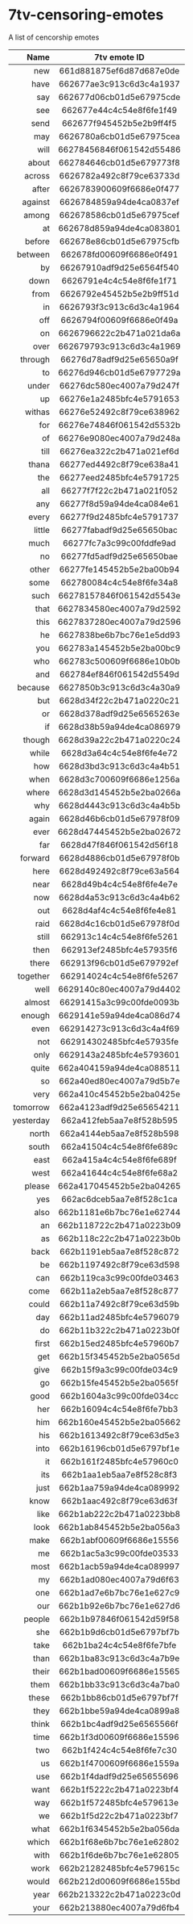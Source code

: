# 7tv-censoring-emotes

A list of cencorship emotes

|      Name |       7tv emote ID       |
| --------: | :----------------------: |
|       new | 661d881875ef6d87d687e0de |
|      have | 662677ae3c913c6d3c4a1937 |
|       say | 662677d06cb01d5e67975cde |
|       see | 662677e44c4c54e8f6fe1f49 |
|      send | 662677f945452b5e2b9ff4f5 |
|       may | 6626780a6cb01d5e67975cea |
|      will | 66278456846f061542d55486 |
|     about | 662784646cb01d5e679773f8 |
|    across | 6626782a492c8f79ce63733d |
|     after | 6626783900609f6686e0f477 |
|   against | 6626784859a94de4ca0837ef |
|     among | 662678586cb01d5e67975cef |
|        at | 662678d859a94de4ca083801 |
|    before | 662678e86cb01d5e67975cfb |
|   between | 662678fd00609f6686e0f491 |
|        by | 66267910adf9d25e6564f540 |
|      down | 6626791e4c4c54e8f6fe1f71 |
|      from | 6626792e45452b5e2b9ff51d |
|        in | 6626793f3c913c6d3c4a1964 |
|       off | 6626794f00609f6686e0f49a |
|        on | 6626796622c2b471a021da6a |
|      over | 662679793c913c6d3c4a1969 |
|   through | 66276d78adf9d25e65650a9f |
|        to | 66276d946cb01d5e6797729a |
|     under | 66276dc580ec4007a79d247f |
|        up | 66276e1a2485bfc4e5791653 |
|    withas | 66276e52492c8f79ce638962 |
|       for | 66276e74846f061542d5532b |
|        of | 66276e9080ec4007a79d248a |
|      till | 66276ea322c2b471a021ef6d |
|     thana | 66277ed4492c8f79ce638a41 |
|       the | 66277eed2485bfc4e5791725 |
|       all | 66277f7f22c2b471a021f052 |
|       any | 66277f8d59a94de4ca084e61 |
|     every | 66277f9d2485bfc4e5791737 |
|    little | 66277fabadf9d25e65650bac |
|      much | 66277fc7a3c99c00fddfe9ad |
|        no | 66277fd5adf9d25e65650bae |
|     other | 66277fe145452b5e2ba00b94 |
|      some | 662780084c4c54e8f6fe34a8 |
|      such | 66278157846f061542d5543e |
|      that | 6627834580ec4007a79d2592 |
|      this | 6627837280ec4007a79d2596 |
|        he | 6627838be6b7bc76e1e5dd93 |
|       you | 662783a145452b5e2ba00bc9 |
|       who | 662783c500609f6686e10b0b |
|       and | 662784ef846f061542d5549d |
|   because | 6627850b3c913c6d3c4a30a9 |
|       but | 6628d34f22c2b471a0220c21 |
|        or | 6628d378adf9d25e6565263e |
|        if | 6628d38b59a94de4ca086979 |
|    though | 6628d39a22c2b471a0220c24 |
|     while | 6628d3a64c4c54e8f6fe4e72 |
|       how | 6628d3bd3c913c6d3c4a4b51 |
|      when | 6628d3c700609f6686e1256a |
|     where | 6628d3d145452b5e2ba0266a |
|       why | 6628d4443c913c6d3c4a4b5b |
|     again | 6628d46b6cb01d5e67978f09 |
|      ever | 6628d47445452b5e2ba02672 |
|       far | 6628d47f846f061542d56f18 |
|   forward | 6628d4886cb01d5e67978f0b |
|      here | 6628d492492c8f79ce63a564 |
|      near | 6628d49b4c4c54e8f6fe4e7e |
|       now | 6628d4a53c913c6d3c4a4b62 |
|       out | 6628d4af4c4c54e8f6fe4e81 |
|      raid | 6628d4c16cb01d5e67978f0d |
|     still | 662913c14c4c54e8f6fe5261 |
|      then | 662913ef2485bfc4e57935f6 |
|     there | 662913f96cb01d5e679792ef |
|  together | 662914024c4c54e8f6fe5267 |
|      well | 6629140c80ec4007a79d4402 |
|    almost | 66291415a3c99c00fde0093b |
|    enough | 6629141e59a94de4ca086d74 |
|      even | 662914273c913c6d3c4a4f69 |
|       not | 662914302485bfc4e57935fe |
|      only | 6629143a2485bfc4e5793601 |
|     quite | 662a404159a94de4ca088511 |
|        so | 662a40ed80ec4007a79d5b7e |
|      very | 662a410c45452b5e2ba0425e |
|  tomorrow | 662a4123adf9d25e65654211 |
| yesterday | 662a412feb5aa7e8f528b595 |
|     north | 662a4144eb5aa7e8f528b598 |
|     south | 662a41504c4c54e8f6fe689c |
|      east | 662a415a4c4c54e8f6fe689f |
|      west | 662a41644c4c54e8f6fe68a2 |
|    please | 662a417045452b5e2ba04265 |
|       yes | 662ac6dceb5aa7e8f528c1ca |
|      also | 662b1181e6b7bc76e1e62744 |
|        an | 662b118722c2b471a0223b09 |
|        as | 662b118c22c2b471a0223b0b |
|      back | 662b1191eb5aa7e8f528c872 |
|        be | 662b1197492c8f79ce63d598 |
|       can | 662b119ca3c99c00fde03463 |
|      come | 662b11a2eb5aa7e8f528c877 |
|     could | 662b11a7492c8f79ce63d59b |
|       day | 662b11ad2485bfc4e5796079 |
|        do | 662b11b322c2b471a0223b0f |
|     first | 662b15ed2485bfc4e57960b7 |
|       get | 662b15f345452b5e2ba0565d |
|      give | 662b15f9a3c99c00fde034c9 |
|        go | 662b15fe45452b5e2ba0565f |
|      good | 662b1604a3c99c00fde034cc |
|       her | 662b16094c4c54e8f6fe7bb3 |
|       him | 662b160e45452b5e2ba05662 |
|       his | 662b1613492c8f79ce63d5e3 |
|      into | 662b16196cb01d5e6797bf1e |
|        it | 662b161f2485bfc4e57960c0 |
|       its | 662b1aa1eb5aa7e8f528c8f3 |
|      just | 662b1aa759a94de4ca089992 |
|      know | 662b1aac492c8f79ce63d63f |
|      like | 662b1ab222c2b471a0223bb8 |
|      look | 662b1ab845452b5e2ba056a3 |
|      make | 662b1abf00609f6686e15556 |
|        me | 662b1ac5a3c99c00fde03533 |
|      most | 662b1acb59a94de4ca089997 |
|        my | 662b1ad080ec4007a79d6f63 |
|       one | 662b1ad7e6b7bc76e1e627c9 |
|       our | 662b1b92e6b7bc76e1e627d6 |
|    people | 662b1b97846f061542d59f58 |
|       she | 662b1b9d6cb01d5e6797bf7b |
|      take | 662b1ba24c4c54e8f6fe7bfe |
|      than | 662b1ba83c913c6d3c4a7b9e |
|     their | 662b1bad00609f6686e15565 |
|      them | 662b1bb33c913c6d3c4a7ba0 |
|     these | 662b1bb86cb01d5e6797bf7f |
|      they | 662b1bbe59a94de4ca0899a8 |
|     think | 662b1bc4adf9d25e6565566f |
|      time | 662b1f3d00609f6686e15596 |
|       two | 662b1f424c4c54e8f6fe7c30 |
|        us | 662b1f4700609f6686e1559a |
|       use | 662b1f4dadf9d25e65655696 |
|      want | 662b1f5222c2b471a0223bf4 |
|       way | 662b1f572485bfc4e579613e |
|        we | 662b1f5d22c2b471a0223bf7 |
|      what | 662b1f6345452b5e2ba056da |
|     which | 662b1f68e6b7bc76e1e62802 |
|      with | 662b1f6de6b7bc76e1e62805 |
|      work | 662b21282485bfc4e579615c |
|     would | 662b212d00609f6686e155bd |
|      year | 662b213322c2b471a0223c0d |
|      your | 662b213880ec4007a79d6fb4 |
